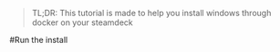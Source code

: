 > TL;DR: This tutorial is made to help you install windows through docker on your steamdeck

#Run the install

